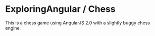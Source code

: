 # ExploringAngular / Chess

This is a chess game using AngularJS 2.0 with a slightly buggy chess engine.